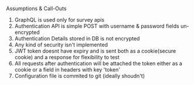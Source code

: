 Assumptions & Call-Outs

1. GraphQL is used only for survey apis
2. Authentication API is simple POST with username & password fields un-encrypted
3. Authentication Details stored in DB is not encrypted
4. Any kind of security isn't implemented
5. JWT token doesnt have expiry and is sent both as a cookie(secure cookie) and a response for flexibility to test
6. All requests after authentication will be attached the token either as a cookie or a field in headers with key 'token'
7. Configuration file is commited to git (ideally shoudn't)